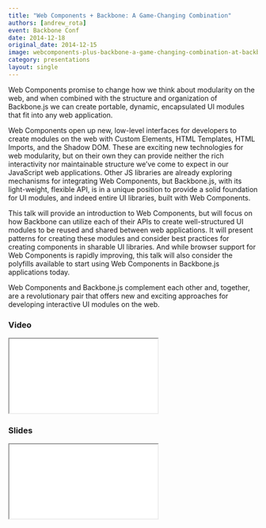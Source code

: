 ```yaml
---
title: "Web Components + Backbone: A Game-Changing Combination"
authors: [andrew_rota]
event: Backbone Conf
date: 2014-12-18
original_date: 2014-12-15
image: webcomponents-plus-backbone-a-game-changing-combination-at-backbone-conf.jpg
category: presentations
layout: single
---
```


Web Components promise to change how we think about modularity on the web, and
when combined with the structure and organization of Backbone.js we can create
portable, dynamic, encapsulated UI modules that fit into any web application.

<!-- Excerpt -->

Web Components open up new, low-level interfaces for developers to create
modules on the web with Custom Elements, HTML Templates, HTML Imports, and the
Shadow DOM. These are exciting new technologies for web modularity, but on their
own they can provide neither the rich interactivity nor maintainable structure
we’ve come to expect in our JavaScript web applications. Other JS libraries are
already exploring mechanisms for integrating Web Components, but Backbone.js,
with its light-weight, flexible API, is in a unique position to provide a solid
foundation for UI modules, and indeed entire UI libraries, built with Web
Components.

This talk will provide an introduction to Web Components, but will focus on how
Backbone can utilize each of their APIs to create well-structured UI modules to
be reused and shared between web applications. It will present patterns for
creating these modules and consider best practices for creating components in
sharable UI libraries. And while browser support for Web Components is rapidly
improving, this talk will also consider the polyfills available to start using
Web Components in Backbone.js applications today.

Web Components and Backbone.js complement each other and, together, are a
revolutionary pair that offers new and exciting approaches for developing
interactive UI modules on the web.

### Video

<div class="iframe-wrap">
    <iframe src="//www.youtube.com/embed/dztuKgjk0Bg" itemprop="video"></iframe>
</div>

### Slides

<div class="iframe-wrap">
    <iframe src="//www.slideshare.net/slideshow/embed_code/42832724"></iframe>
</div>
